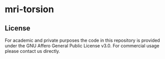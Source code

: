 # mri-torsion

## License

For academic and private purposes the code in this repository is provided under the GNU Affero General Public License v3.0. For commercial usage please contact us directly.
